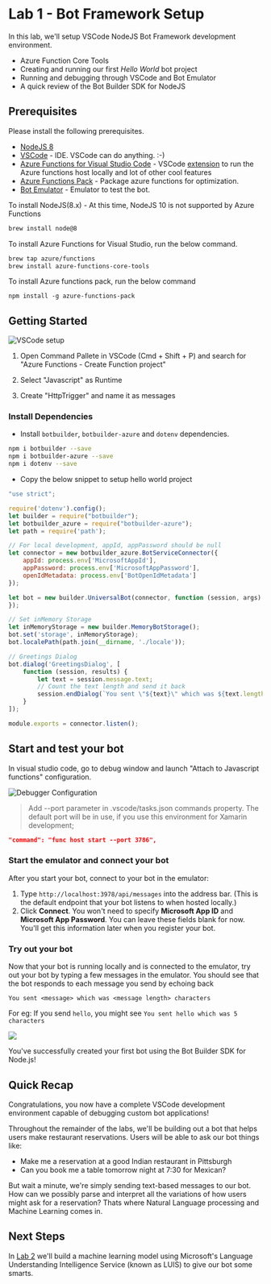 # Lab 1 - Bot Framework Setup

In this lab, we'll setup VSCode NodeJS Bot Framework development environment.

* Azure Function Core Tools
*	Creating and running our first *Hello World* bot project
* Running and debugging through VSCode and Bot Emulator
* A quick review of the Bot Builder SDK for NodeJS

## Prerequisites

Please install the following prerequisites.

* [NodeJS 8](https://nodejs.org)
* [VSCode](https://code.visualstudio.com) - IDE. VSCode can do anything. :-)
* [Azure Functions for Visual Studio Code](https://github.com/Microsoft/vscode-azurefunctions) - VSCode [extension](https://marketplace.visualstudio.com/items?itemName=ms-azuretools.vscode-azurefunctions) to run the Azure functions host locally and lot of other cool features
* [Azure Functions Pack](https://github.com/Azure/azure-functions-pack) - Package azure functions for optimization.
* [Bot Emulator](https://emulator.botframework.com) - Emulator to test the bot.

To install NodeJS(8.x) - At this time, NodeJS 10 is not supported by Azure Functions
```sh
brew install node@8
```

To install Azure Functions for Visual Studio, run the below command.
```bash
brew tap azure/functions
brew install azure-functions-core-tools
```

To install Azure functions pack, run the below command
```
npm install -g azure-functions-pack
```

## Getting Started

![VSCode setup](../images/setup/vscode-project-setup.gif)

1. Open Command Pallete in VSCode (Cmd + Shift + P) and search for "Azure
Functions - Create Function project"

2. Select "Javascript" as Runtime

3. Create "HttpTrigger" and name it as messages

### Install Dependencies

* Install `botbuilder`, `botbuilder-azure` and `dotenv` dependencies.
 ```sh
 npm i botbuilder --save
 npm i botbuilder-azure --save
 npm i dotenv --save
 ```

* Copy the below snippet to setup hello world project

```javascript
"use strict";

require('dotenv').config();
let builder = require("botbuilder");
let botbuilder_azure = require("botbuilder-azure");
let path = require('path');

// For local development, appId, appPassword should be null
let connector = new botbuilder_azure.BotServiceConnector({
    appId: process.env['MicrosoftAppId'],
    appPassword: process.env['MicrosoftAppPassword'],
    openIdMetadata: process.env['BotOpenIdMetadata']
});

let bot = new builder.UniversalBot(connector, function (session, args) {
});

// Set inMemory Storage
let inMemoryStorage = new builder.MemoryBotStorage();
bot.set('storage', inMemoryStorage);
bot.localePath(path.join(__dirname, './locale'));

// Greetings Dialog
bot.dialog('GreetingsDialog', [
    function (session, results) {
        let text = session.message.text;
        // Count the text length and send it back
        session.endDialog(`You sent \"${text}\" which was ${text.length} characters`);
    }
]);

module.exports = connector.listen();
```

## Start and test your bot

In visual studio code, go to debug window and launch "Attach to Javascript functions" configuration.

![Debugger Configuration](../images/setup/debugger.png)

> Add --port parameter in .vscode/tasks.json commands property. The default port will be in use, if you use this environment for Xamarin development;
```json
"command": "func host start --port 3786",
```

### Start the emulator and connect your bot
After you start your bot, connect to your bot in the emulator:

1. Type `http://localhost:3978/api/messages` into the address bar. (This is the default endpoint that your bot listens to when hosted locally.)
2. Click **Connect**. You won't need to specify **Microsoft App ID** and **Microsoft App Password**. You can leave these fields blank for now. You'll get this information later when you register your bot.

### Try out your bot

Now that your bot is running locally and is connected to the emulator, try out your bot by typing a few messages in the emulator.
You should see that the bot responds to each message you send by echoing back

`You sent <message> which was <message length> characters`

For eg: If you send `hello`, you might see `You sent hello which was 5 characters`

![](../images/setup/setup1-demo.gif)

You've successfully created your first bot using the Bot Builder SDK for Node.js!

## Quick Recap

Congratulations, you now have a complete VSCode development environment capable of debugging custom bot applications!

Throughout the remainder of the labs, we'll be building out a bot that helps users make restaurant reservations.  Users will be able to ask our bot things like:

*	Make me a reservation at a good Indian restaurant in Pittsburgh
*	Can you book me a table tomorrow night at 7:30 for Mexican?

But wait a minute, we're simply sending text-based messages to our bot.  How can we possibly parse and interpret all the variations of how users might ask for a reservation?  Thats where Natural Language processing and Machine Learning comes in.

## Next Steps
In [Lab 2](../lab2-luis) we'll build a machine learning model using Microsoft's Language Understanding Intelligence Service (known as LUIS) to give our bot some smarts.
